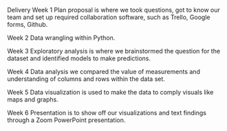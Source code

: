 Delivery 
Week 1 Plan proposal is where we took questions, got to know our team and set up required collaboration software, such as Trello, Google forms, Github.

Week 2 Data wrangling within Python. 
 
Week 3 Exploratory analysis is where we brainstormed the question for the dataset and identified models to make predictions. 

Week 4 Data analysis we compared the value of measurements and understanding of columns and rows within the data set. 

Week 5 Data visualization is used to make the data to comply visuals like maps and graphs.

Week 6 Presentation is to show off our visualizations and text findings through a Zoom PowerPoint presentation. 
